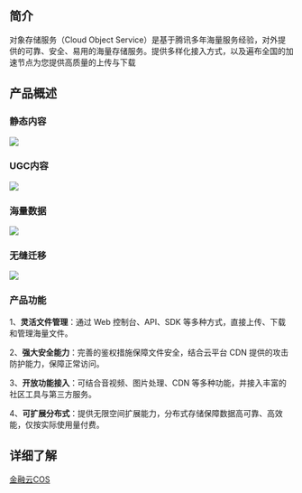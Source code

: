 ## 简介
对象存储服务（Cloud Object Service）是基于腾讯多年海量服务经验，对外提供的可靠、安全、易用的海量存储服务。提供多样化接入方式，以及遍布全国的加速节点为您提供高质量的上传与下载

## 产品概述
### 静态内容
![](http://imgcache.tcecqpoc.fsphere.cn/image/mccdn.qcloud.com/static/img/c9b885a88dd42ebc7ad2b9fbdc2f5556/image.png)

### UGC内容
![](http://imgcache.tcecqpoc.fsphere.cn/image/mccdn.qcloud.com/static/img/6720cd87c8a8ca60a69b9b43e42dd411/image.png)

### 海量数据
![](http://imgcache.tcecqpoc.fsphere.cn/image/mccdn.qcloud.com/static/img/8bb6e910455669d6823588241e902ab8/image.png)


### 无缝迁移
![](http://imgcache.tcecqpoc.fsphere.cn/image/mccdn.qcloud.com/static/img/ca49cb884bdebbd74973a6172eec3aca/image.png)

### 产品功能
1、**灵活文件管理**：通过 Web 控制台、API、SDK 等多种方式，直接上传、下载和管理海量文件。
 
2、**强大安全能力**：完善的鉴权措施保障文件安全，结合云平台 CDN 提供的攻击防护能力，保障正常访问。
 
3、**开放功能接入**：可结合音视频、图片处理、CDN 等多种功能，并接入丰富的社区工具与第三方服务。
 
4、**可扩展分布式**：提供无限空间扩展能力，分布式存储保障数据高可靠、高效能，仅按实际使用量付费。

## 详细了解
[金融云COS](http://tcecqpoc.fsphere.cn/product/cos.html)